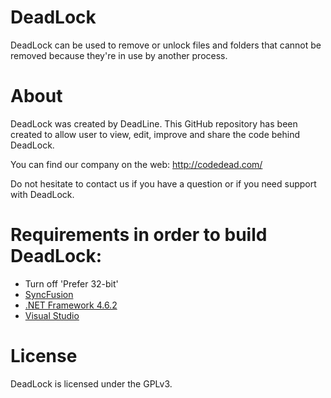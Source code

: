 # DeadLock
DeadLock can be used to remove or unlock files and folders that cannot be removed because they're in use by another process.

# About
DeadLock was created by DeadLine. This GitHub repository has been created to allow user to view, edit, improve and share the code behind DeadLock.

You can find our company on the web:
http://codedead.com/

Do not hesitate to contact us if you have a question or if you need support with DeadLock.

# Requirements in order to build DeadLock:
* Turn off 'Prefer 32-bit'
* [SyncFusion](https://www.syncfusion.com/products/communitylicense)
* [.NET Framework 4.6.2](https://www.microsoft.com/en-us/download/details.aspx?id=53344)
* [Visual Studio](https://visualstudio.com)

# License
DeadLock is licensed under the GPLv3.
